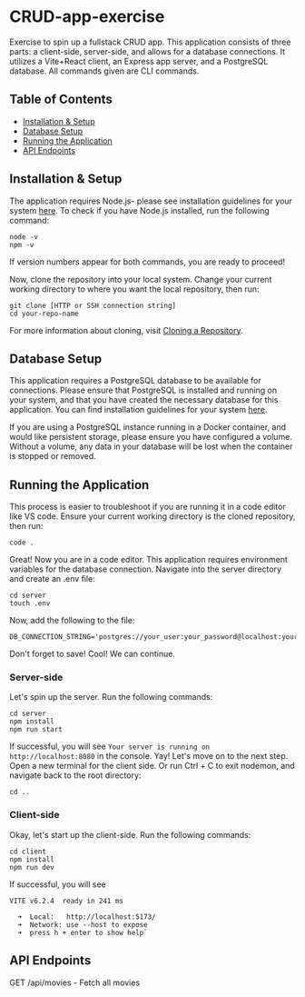 # CRUD-app-exercise
Exercise to spin up a fullstack CRUD app.
This application consists of three parts: a client-side, server-side, and allows for a database connections.
It utilizes a Vite+React client, an Express app server, and a PostgreSQL database. All commands given are CLI commands.

## Table of Contents
- [Installation & Setup](#installation--setup)
- [Database Setup](#database-setup)
- [Running the Application](#running-the-application)
- [API Endpoints](#api-endpoints)

## Installation & Setup
The application requires Node.js- please see installation guidelines for your system [here](https://nodejs.org/en/download).
To check if you have Node.js installed, run the following command:
```
node -v
npm -v
```
If version numbers appear for both commands, you are ready to proceed!

Now, clone the repository into your local system. Change your current working directory to where you want the local repository, then run:
```
git clone [HTTP or SSH connection string]
cd your-repo-name
```
For more information about cloning, visit [Cloning a Repository](https://docs.github.com/en/repositories/creating-and-managing-repositories/cloning-a-repository).

## Database Setup
This application requires a PostgreSQL database to be available for connections. Please ensure that PostgreSQL is installed and running on your system, and that you have created the necessary database for this application. You can find installation guidelines for your system [here](https://www.postgresql.org/download/).

If you are using a PostgreSQL instance running in a Docker container, and would like persistent storage, please ensure you have configured a volume. Without a volume, any data in your database will be lost when the container is stopped or removed.

## Running the Application
This process is easier to troubleshoot if you are running it in a code editor like VS code. Ensure your current working directory is the cloned repository, then run:
```
code .
```
Great! Now you are in a code editor. This application requires environment variables for the database connection. Navigate into the server directory and create an .env file:
```
cd server
touch .env
```
Now, add the following to the file:
```
DB_CONNECTION_STRING='postgres://your_user:your_password@localhost:your_port/your_database'
```
Don't forget to save! Cool! We can continue.

### Server-side
Let's spin up the server. Run the following commands:
```
cd server
npm install
npm run start
```
If successful, you will see `Your server is running on http://localhost:8080` in the console.
Yay! Let's move on to the next step. Open a new terminal for the client side. Or run Ctrl + C to exit nodemon, and navigate back to the root directory:
```
cd ..
```

### Client-side
Okay, let's start up the client-side. Run the following commands:
```
cd client
npm install
npm run dev
```
If successful, you will see

```
VITE v6.2.4  ready in 241 ms

  ➜  Local:   http://localhost:5173/
  ➜  Network: use --host to expose
  ➜  press h + enter to show help`
```

## API Endpoints
GET /api/movies - Fetch all movies
